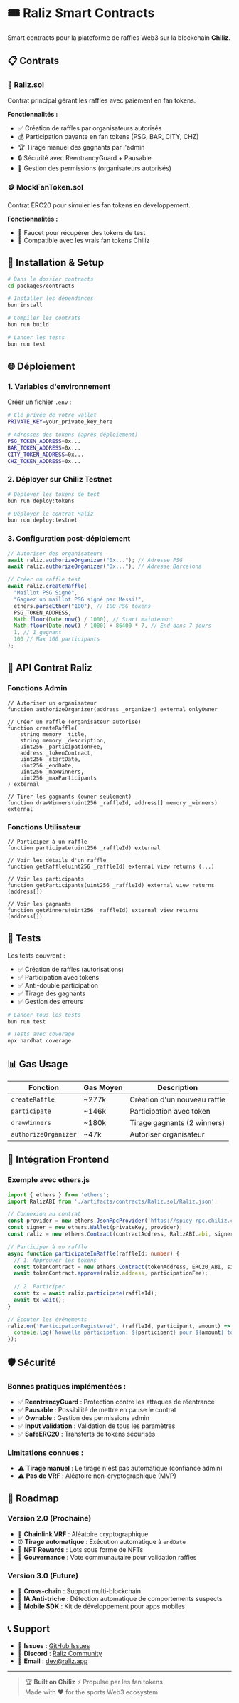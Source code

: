 # 🎟️ Raliz Smart Contracts

Smart contracts pour la plateforme de raffles Web3 sur la blockchain **Chiliz**.

## 📋 Contrats

### 🎲 Raliz.sol
Contrat principal gérant les raffles avec paiement en fan tokens.

**Fonctionnalités :**
- ✅ Création de raffles par organisateurs autorisés
- 💰 Participation payante en fan tokens (PSG, BAR, CITY, CHZ)
- 🏆 Tirage manuel des gagnants par l'admin
- 🔒 Sécurité avec ReentrancyGuard + Pausable
- 👥 Gestion des permissions (organisateurs autorisés)

### 🪙 MockFanToken.sol
Contrat ERC20 pour simuler les fan tokens en développement.

**Fonctionnalités :**
- 🚰 Faucet pour récupérer des tokens de test
- 🎯 Compatible avec les vrais fan tokens Chiliz

## 🚀 Installation & Setup

```bash
# Dans le dossier contracts
cd packages/contracts

# Installer les dépendances
bun install

# Compiler les contrats
bun run build

# Lancer les tests
bun run test
```

## 🌐 Déploiement

### 1. Variables d'environnement

Créer un fichier `.env` :
```bash
# Clé privée de votre wallet
PRIVATE_KEY=your_private_key_here

# Adresses des tokens (après déploiement)
PSG_TOKEN_ADDRESS=0x...
BAR_TOKEN_ADDRESS=0x...
CITY_TOKEN_ADDRESS=0x...
CHZ_TOKEN_ADDRESS=0x...
```

### 2. Déployer sur Chiliz Testnet

```bash
# Déployer les tokens de test
bun run deploy:tokens

# Déployer le contrat Raliz
bun run deploy:testnet
```

### 3. Configuration post-déploiement

```javascript
// Autoriser des organisateurs
await raliz.authorizeOrganizer("0x..."); // Adresse PSG
await raliz.authorizeOrganizer("0x..."); // Adresse Barcelona

// Créer un raffle test
await raliz.createRaffle(
  "Maillot PSG Signé",
  "Gagnez un maillot PSG signé par Messi!",
  ethers.parseEther("100"), // 100 PSG tokens
  PSG_TOKEN_ADDRESS,
  Math.floor(Date.now() / 1000), // Start maintenant
  Math.floor(Date.now() / 1000) + 86400 * 7, // End dans 7 jours
  1, // 1 gagnant
  100 // Max 100 participants
);
```

## 🔧 API Contrat Raliz

### Fonctions Admin

```solidity
// Autoriser un organisateur
function authorizeOrganizer(address _organizer) external onlyOwner

// Créer un raffle (organisateur autorisé)
function createRaffle(
    string memory _title,
    string memory _description,
    uint256 _participationFee,
    address _tokenContract,
    uint256 _startDate,
    uint256 _endDate,
    uint256 _maxWinners,
    uint256 _maxParticipants
) external

// Tirer les gagnants (owner seulement)
function drawWinners(uint256 _raffleId, address[] memory _winners) external
```

### Fonctions Utilisateur

```solidity
// Participer à un raffle
function participate(uint256 _raffleId) external

// Voir les détails d'un raffle
function getRaffle(uint256 _raffleId) external view returns (...)

// Voir les participants
function getParticipants(uint256 _raffleId) external view returns (address[])

// Voir les gagnants
function getWinners(uint256 _raffleId) external view returns (address[])
```

## 🧪 Tests

Les tests couvrent :
- ✅ Création de raffles (autorisations)
- ✅ Participation avec tokens
- ✅ Anti-double participation
- ✅ Tirage des gagnants
- ✅ Gestion des erreurs

```bash
# Lancer tous les tests
bun run test

# Tests avec coverage
npx hardhat coverage
```

## 📊 Gas Usage

| Fonction | Gas Moyen | Description |
|----------|-----------|-------------|
| `createRaffle` | ~277k | Création d'un nouveau raffle |
| `participate` | ~146k | Participation avec token |
| `drawWinners` | ~180k | Tirage gagnants (2 winners) |
| `authorizeOrganizer` | ~47k | Autoriser organisateur |

## 🔗 Intégration Frontend

### Exemple avec ethers.js

```typescript
import { ethers } from 'ethers';
import RalizABI from './artifacts/contracts/Raliz.sol/Raliz.json';

// Connexion au contrat
const provider = new ethers.JsonRpcProvider('https://spicy-rpc.chiliz.com/');
const signer = new ethers.Wallet(privateKey, provider);
const raliz = new ethers.Contract(contractAddress, RalizABI.abi, signer);

// Participer à un raffle
async function participateInRaffle(raffleId: number) {
  // 1. Approuver les tokens
  const tokenContract = new ethers.Contract(tokenAddress, ERC20_ABI, signer);
  await tokenContract.approve(raliz.address, participationFee);
  
  // 2. Participer
  const tx = await raliz.participate(raffleId);
  await tx.wait();
}

// Écouter les événements
raliz.on('ParticipationRegistered', (raffleId, participant, amount) => {
  console.log(`Nouvelle participation: ${participant} pour ${amount} tokens`);
});
```

## 🛡️ Sécurité

### Bonnes pratiques implémentées :
- ✅ **ReentrancyGuard** : Protection contre les attaques de réentrance
- ✅ **Pausable** : Possibilité de mettre en pause le contrat
- ✅ **Ownable** : Gestion des permissions admin
- ✅ **Input validation** : Validation de tous les paramètres
- ✅ **SafeERC20** : Transferts de tokens sécurisés

### Limitations connues :
- ⚠️ **Tirage manuel** : Le tirage n'est pas automatique (confiance admin)
- ⚠️ **Pas de VRF** : Aléatoire non-cryptographique (MVP)

## 🚧 Roadmap

### Version 2.0 (Prochaine)
- 🎲 **Chainlink VRF** : Aléatoire cryptographique
- ⏰ **Tirage automatique** : Exécution automatique à `endDate`
- 💎 **NFT Rewards** : Lots sous forme de NFTs
- 🔄 **Gouvernance** : Vote communautaire pour validation raffles

### Version 3.0 (Future)
- 🌉 **Cross-chain** : Support multi-blockchain
- 🤖 **IA Anti-triche** : Détection automatique de comportements suspects
- 📱 **Mobile SDK** : Kit de développement pour apps mobiles

## 📞 Support

- 🐛 **Issues** : [GitHub Issues](https://github.com/your-repo/issues)
- 💬 **Discord** : [Raliz Community](https://discord.gg/raliz)
- 📧 **Email** : dev@raliz.app

---

> 🏆 **Built on Chiliz** ⚡️ Propulsé par les fan tokens  
> Made with ❤️ for the sports Web3 ecosystem
